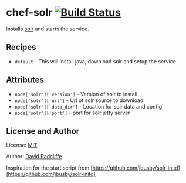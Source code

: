 # chef-solr [![Build Status](https://travis-ci.org/dwradcliffe/chef-solr.png?branch=master)](https://travis-ci.org/dwradcliffe/chef-solr)

Installs [solr](http://lucene.apache.org/solr/) and starts the service.

## Recipes

- `default` - This will install java, download solr and setup the service

## Attributes

- `node['solr']['version']` - Version of solr to install
- `node['solr']['url']` - Url of solr source to download
- `node['solr']['data_dir']` - Location for solr data and config
- `node['solr']['port']` - port for solr jetty server


## License and Author

License: [MIT](https://github.com/dwradcliffe/chef-solr/blob/master/LICENSE)

Author: [David Radcliffe](https://github.com/dwradcliffe)

Inspiration for the start script from [https://github.com/jbusby/solr-initd](https://github.com/jbusby/solr-initd)
